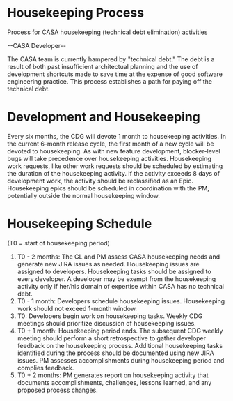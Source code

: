 

# Housekeeping Process 

Process for CASA housekeeping (technical debt elimination) activities

\--CASA Developer\--

The CASA team is currently hampered by \"technical debt.\"  The debt is a result of both past insufficient architectual planning and the use of development shortcuts made to save time at the expense of good software engineering practice.  This process establishes a path for paying off the technical debt.

# Development and Housekeeping

Every six months, the CDG will devote 1 month to housekeeping activities.  In the current 6-month release cycle, the first month of a new cycle will be devoted to housekeeping.  As with new feature development, blocker-level bugs will take precedence over housekeeping activities.  Housekeeping work requests, like other work requests should be scheduled by estimating the duration of the housekeeping activity.  If the activity exceeds 8 days of development work, the activity should be reclassified as an Epic.  Housekeeping epics should be scheduled in coordination with the PM, potentially outside the normal housekeeping window.

# Housekeeping Schedule

(T0 = start of housekeeping period)

1.  T0 - 2 months: The GL and PM assess CASA housekeeping needs and generate new JIRA issues as needed.  Housekeeping issues are assigned to developers.  Housekeeping tasks should be assigned to every developer.  A developer may be exempt from the housekeeping activity only if her/his domain of expertise within CASA has no technical debt.
2.  T0 - 1 month: Developers schedule housekeeping issues.  Housekeeping work should not exceed 1-month window. 
3.  T0: Developers begin work on housekeeping tasks.  Weekly CDG meetings should prioritize discussion of housekeeping issues.
4.  T0 + 1 month: Housekeeping period ends.  The subsequent CDG weekly meeting should perform a short retrospective to gather developer feedback on the housekeeping process.  Additional housekeeping tasks identified during the process should be documented using new JIRA issues.  PM assesses accomplishments during housekeeping period and complies feedback.
5.  T0 + 2 months: PM generates report on housekeeping activity that documents accomplishments, challenges, lessons learned, and any proposed process changes.

